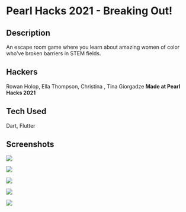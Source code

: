 # Pearl Hacks 2021 - Breaking Out!

## Description

An escape room game where you learn about amazing women of color who've broken barriers in STEM fields.

## Hackers

Rowan Holop, Ella Thompson, Christina , Tina Giorgadze
**Made at Pearl Hacks 2021**

## Tech Used

Dart, Flutter

## Screenshots

![](https://cdn.discordapp.com/attachments/802312232301625354/813071945620520981/Screenshot_1613921050.png)

![](https://cdn.discordapp.com/attachments/802312232301625354/813071949655441418/Screenshot_1613921059.png)

![](https://cdn.discordapp.com/attachments/802312232301625354/813071958626664509/Screenshot_1613921071.png)

![](https://cdn.discordapp.com/attachments/802312232301625354/813071960103583834/Screenshot_1613921063.png)

![](https://cdn.discordapp.com/attachments/802312232301625354/813071969645887558/SMALL.gif)
